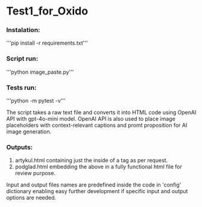 # Test1_for_Oxido

### Instalation: 
'''pip install -r requirements.txt'''

### Script run: 
'''python image_paste.py'''

### Tests run: 
'''python -m pytest -v'''


The script takes a raw text file and converts it into HTML code using OpenAI API with gpt-4o-mini model. OpenAI API is also used to place image placeholders with context-relevant captions and promt proposition for AI image generation.

### Outputs:
1. artykul.html containing just the inside of a <body> tag as per request.
2. podglad.html embedding the above in a fully functional html file for review purpose.

Input and output files names are predefined inside the code in 'config' dictionary enabling easy further development if specific input and output options are needed.
